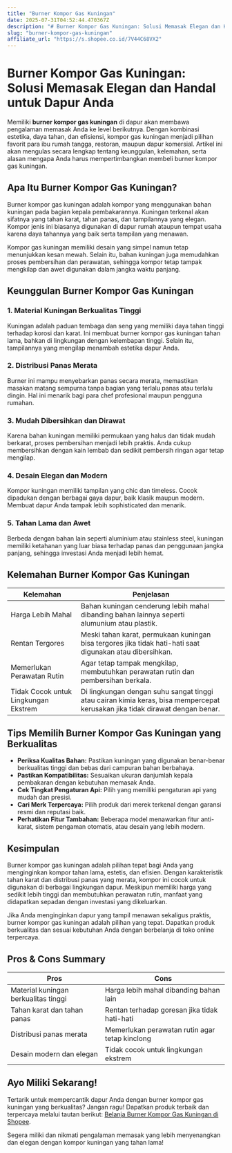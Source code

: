 ```yaml
---
title: "Burner Kompor Gas Kuningan"
date: 2025-07-31T04:52:44.470367Z
description: "# Burner Kompor Gas Kuningan: Solusi Memasak Elegan dan Handal untuk Dapur Anda..."
slug: "burner-kompor-gas-kuningan"
affiliate_url: "https://s.shopee.co.id/7V44C68VX2"
---
```

# Burner Kompor Gas Kuningan: Solusi Memasak Elegan dan Handal untuk Dapur Anda

Memiliki **burner kompor gas kuningan** di dapur akan membawa pengalaman memasak Anda ke level berikutnya. Dengan kombinasi estetika, daya tahan, dan efisiensi, kompor gas kuningan menjadi pilihan favorit para ibu rumah tangga, restoran, maupun dapur komersial. Artikel ini akan mengulas secara lengkap tentang keunggulan, kelemahan, serta alasan mengapa Anda harus mempertimbangkan membeli burner kompor gas kuningan.

## Apa Itu Burner Kompor Gas Kuningan?

Burner kompor gas kuningan adalah kompor yang menggunakan bahan kuningan pada bagian kepala pembakarannya. Kuningan terkenal akan sifatnya yang tahan karat, tahan panas, dan tampilannya yang elegan. Kompor jenis ini biasanya digunakan di dapur rumah ataupun tempat usaha karena daya tahannya yang baik serta tampilan yang menawan.

Kompor gas kuningan memiliki desain yang simpel namun tetap menunjukkan kesan mewah. Selain itu, bahan kuningan juga memudahkan proses pembersihan dan perawatan, sehingga kompor tetap tampak mengkilap dan awet digunakan dalam jangka waktu panjang.

## Keunggulan Burner Kompor Gas Kuningan

### 1. Material Kuningan Berkualitas Tinggi
Kuningan adalah paduan tembaga dan seng yang memiliki daya tahan tinggi terhadap korosi dan karat. Ini membuat burner kompor gas kuningan tahan lama, bahkan di lingkungan dengan kelembapan tinggi. Selain itu, tampilannya yang mengilap menambah estetika dapur Anda.

### 2. Distribusi Panas Merata
Burner ini mampu menyebarkan panas secara merata, memastikan masakan matang sempurna tanpa bagian yang terlalu panas atau terlalu dingin. Hal ini menarik bagi para chef profesional maupun pengguna rumahan.

### 3. Mudah Dibersihkan dan Dirawat
Karena bahan kuningan memiliki permukaan yang halus dan tidak mudah berkarat, proses pembersihan menjadi lebih praktis. Anda cukup membersihkan dengan kain lembab dan sedikit pembersih ringan agar tetap mengilap.

### 4. Desain Elegan dan Modern
Kompor kuningan memiliki tampilan yang chic dan timeless. Cocok dipadukan dengan berbagai gaya dapur, baik klasik maupun modern. Membuat dapur Anda tampak lebih sophisticated dan menarik.

### 5. Tahan Lama dan Awet
Berbeda dengan bahan lain seperti aluminium atau stainless steel, kuningan memiliki ketahanan yang luar biasa terhadap panas dan penggunaan jangka panjang, sehingga investasi Anda menjadi lebih hemat.

## Kelemahan Burner Kompor Gas Kuningan

| Kelemahan | Penjelasan |
|------------|------------|
| Harga Lebih Mahal | Bahan kuningan cenderung lebih mahal dibanding bahan lainnya seperti alumunium atau plastik. |
| Rentan Tergores | Meski tahan karat, permukaan kuningan bisa tergores jika tidak hati-hati saat digunakan atau dibersihkan. |
| Memerlukan Perawatan Rutin | Agar tetap tampak mengkilap, membutuhkan perawatan rutin dan pembersihan berkala. |
| Tidak Cocok untuk Lingkungan Ekstrem | Di lingkungan dengan suhu sangat tinggi atau cairan kimia keras, bisa mempercepat kerusakan jika tidak dirawat dengan benar. |

## Tips Memilih Burner Kompor Gas Kuningan yang Berkualitas

- **Periksa Kualitas Bahan:** Pastikan kuningan yang digunakan benar-benar berkualitas tinggi dan bebas dari campuran bahan berbahaya.
- **Pastikan Kompatibilitas:** Sesuaikan ukuran danjumlah kepala pembakaran dengan kebutuhan memasak Anda.
- **Cek Tingkat Pengaturan Api:** Pilih yang memiliki pengaturan api yang mudah dan presisi.
- **Cari Merk Terpercaya:** Pilih produk dari merek terkenal dengan garansi resmi dan reputasi baik.
- **Perhatikan Fitur Tambahan:** Beberapa model menawarkan fitur anti-karat, sistem pengaman otomatis, atau desain yang lebih modern.

## Kesimpulan

Burner kompor gas kuningan adalah pilihan tepat bagi Anda yang menginginkan kompor tahan lama, estetis, dan efisien. Dengan karakteristik tahan karat dan distribusi panas yang merata, kompor ini cocok untuk digunakan di berbagai lingkungan dapur. Meskipun memiliki harga yang sedikit lebih tinggi dan membutuhkan perawatan rutin, manfaat yang didapatkan sepadan dengan investasi yang dikeluarkan.

Jika Anda menginginkan dapur yang tampil menawan sekaligus praktis, burner kompor gas kuningan adalah pilihan yang tepat. Dapatkan produk berkualitas dan sesuai kebutuhan Anda dengan berbelanja di toko online terpercaya.

## Pros & Cons Summary

| Pros | Cons |
|-------|--------|
| Material kuningan berkualitas tinggi | Harga lebih mahal dibanding bahan lain |
| Tahan karat dan tahan panas | Rentan terhadap goresan jika tidak hati-hati |
| Distribusi panas merata | Memerlukan perawatan rutin agar tetap kinclong |
| Desain modern dan elegan | Tidak cocok untuk lingkungan ekstrem |

## Ayo Miliki Sekarang!

Tertarik untuk mempercantik dapur Anda dengan burner kompor gas kuningan yang berkualitas? Jangan ragu! Dapatkan produk terbaik dan terpercaya melalui tautan berikut: [Belanja Burner Kompor Gas Kuningan di Shopee](https://s.shopee.co.id/7V44C68VX2).

Segera miliki dan nikmati pengalaman memasak yang lebih menyenangkan dan elegan dengan kompor kuningan yang tahan lama!